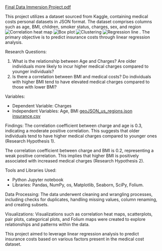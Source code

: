 [Final Data Immersion Project.pdf](https://github.com/barchibong/Insurance-Cost-Prediction-using-Linear-Regression-with-Medical-Cost-data.-/files/13703218/Final.Data.Immersion.Project.pdf)

This project utilizes a dataset sourced from Kaggle, containing medical costs personal datasets in JSON format. The dataset comprises columns such as age, BMI, children, smoker status, charges, sex, and region![Correlation heat map](https://github.com/barchibong/Insurance-Cost-Prediction-using-Linear-Regression-with-Medical-Cost-data.-/assets/144898284/5c49ed19-0456-498a-afa6-057fbf17f788)
![Box plot](https://github.com/barchibong/Insurance-Cost-Prediction-using-Linear-Regression-with-Medical-Cost-data.-/assets/144898284/da54adc0-15a9-40ad-9913-edafdfc2ac3c)
![Clustering](https://github.com/barchibong/Insurance-Cost-Prediction-using-Linear-Regression-with-Medical-Cost-data.-/assets/144898284/e951bfbb-9e16-412c-a31b-9b34280c3831)
![Regression line](https://github.com/barchibong/Insurance-Cost-Prediction-using-Linear-Regression-with-Medical-Cost-data.-/assets/144898284/6aa91000-6215-4776-8e09-d490e8ce4261)
. The primary objective is to predict insurance costs through linear regression analysis.

Research Questions:
1. What is the relationship between Age and Charges? Are older individuals more likely to incur higher medical charges compared to younger individuals?
2. Is there a correlation between BMI and medical costs? Do individuals with higher BMI tend to have elevated medical charges compared to those with lower BMI?

Variables:
- Dependent Variable: Charges
- Independent Variables: Age, BMI
[geoJSON_us_regions.json](https://github.com/barchibong/Insurance-Cost-Prediction-using-Linear-Regression-with-Medical-Cost-data.-/files/13626662/geoJSON_us_regions.json)
[insurance.csv](https://github.com/barchibong/Insurance-Cost-Prediction-using-Linear-Regression-with-Medical-Cost-data.-/files/13626661/insurance.csv)

Findings:
The correlation coefficient between charge and age is 0.3, indicating a moderate positive correlation. This suggests that older individuals tend to have higher medical charges compared to younger ones (Research Hypothesis 1).

The correlation coefficient between charge and BMI is 0.2, representing a weak positive correlation. This implies that higher BMI is positively associated with increased medical charges (Research Hypothesis 2).

Tools and Libraries Used:
- Python Jupyter notebook
- Libraries: Pandas, NumPy, os, Matplotlib, Seaborn, SciPy, Folium.

Data Processing:
The data underwent cleaning and wrangling processes, including checks for duplicates, handling missing values, column renaming, and creating subsets.

Visualizations:
Visualizations such as correlation heat maps, scatterplots, pair plots, categorical plots, and Folium maps were created to explore relationships and patterns within the data.

This project aimed to leverage linear regression analysis to predict insurance costs based on various factors present in the medical cost dataset.
